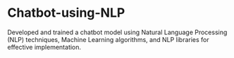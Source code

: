 # Chatbot-using-NLP
Developed and trained a chatbot model using Natural Language Processing (NLP) techniques, Machine Learning algorithms, and NLP libraries for effective implementation.
